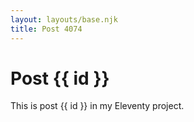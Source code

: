 ```yaml
---
layout: layouts/base.njk
title: Post 4074
---
```


# Post {{ id }}

This is post {{ id }} in my Eleventy project.
